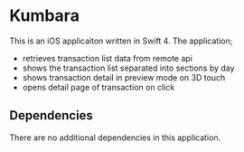 # Kumbara

This is an iOS applicaiton written in Swift 4. The application;

* retrieves transaction list data from remote api
* shows the transaction list separated into sections by day
* shows transaction detail in preview mode on 3D touch
* opens detail page of transaction on click

## Dependencies

There are no additional dependencies in this application.
